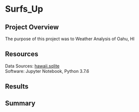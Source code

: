# Surfs_Up

## Project Overview
The purpose of this project was to  Weather Analysis of Oahu, HI

## Resources
Data Sources: [hawaii.sqlite](Resources/hawaii.sqlite)
<br>
Software: Jupyter Notebook, Python 3.7.6

## Results

## Summary
